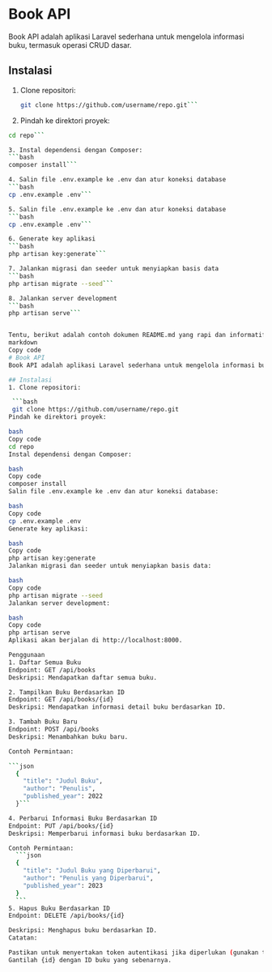 # Book API
Book API adalah aplikasi Laravel sederhana untuk mengelola informasi buku, termasuk operasi CRUD dasar.

## Instalasi
1. Clone repositori:
   ```bash
   git clone https://github.com/username/repo.git```

2. Pindah ke direktori proyek:
  ```bash
  cd repo```

3. Instal dependensi dengan Composer:
  ```bash
  composer install```

4. Salin file .env.example ke .env dan atur koneksi database
  ```bash
  cp .env.example .env```

5. Salin file .env.example ke .env dan atur koneksi database
  ```bash
  cp .env.example .env```

6. Generate key aplikasi
  ```bash
  php artisan key:generate```

7. Jalankan migrasi dan seeder untuk menyiapkan basis data
  ```bash
  php artisan migrate --seed```

8. Jalankan server development
  ```bash
  php artisan serve```


Tentu, berikut adalah contoh dokumen README.md yang rapi dan informatif untuk API Book menggunakan Laravel:
markdown
Copy code
# Book API
Book API adalah aplikasi Laravel sederhana untuk mengelola informasi buku, termasuk operasi CRUD dasar.

## Instalasi
1. Clone repositori:

   ```bash
   git clone https://github.com/username/repo.git
Pindah ke direktori proyek:

bash
Copy code
cd repo
Instal dependensi dengan Composer:

bash
Copy code
composer install
Salin file .env.example ke .env dan atur koneksi database:

bash
Copy code
cp .env.example .env
Generate key aplikasi:

bash
Copy code
php artisan key:generate
Jalankan migrasi dan seeder untuk menyiapkan basis data:

bash
Copy code
php artisan migrate --seed
Jalankan server development:

bash
Copy code
php artisan serve
Aplikasi akan berjalan di http://localhost:8000.

Penggunaan
1. Daftar Semua Buku
Endpoint: GET /api/books
Deskripsi: Mendapatkan daftar semua buku.

2. Tampilkan Buku Berdasarkan ID
Endpoint: GET /api/books/{id}
Deskripsi: Mendapatkan informasi detail buku berdasarkan ID.

3. Tambah Buku Baru
Endpoint: POST /api/books
Deskripsi: Menambahkan buku baru.

Contoh Permintaan:

```json
    {
      "title": "Judul Buku",
      "author": "Penulis",
      "published_year": 2022
    }```

4. Perbarui Informasi Buku Berdasarkan ID
Endpoint: PUT /api/books/{id}
Deskripsi: Memperbarui informasi buku berdasarkan ID.

Contoh Permintaan:
    ```json
    {
      "title": "Judul Buku yang Diperbarui",
      "author": "Penulis yang Diperbarui",
      "published_year": 2023
    }
    ```
5. Hapus Buku Berdasarkan ID
Endpoint: DELETE /api/books/{id}

Deskripsi: Menghapus buku berdasarkan ID.
Catatan:

Pastikan untuk menyertakan token autentikasi jika diperlukan (gunakan token pengguna yang valid).
Gantilah {id} dengan ID buku yang sebenarnya.
